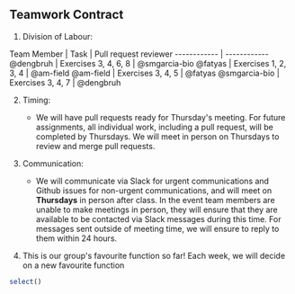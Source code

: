 
## Teamwork Contract

1. Division of Labour:

  Team Member | Task | Pull request reviewer
  ------------ | ------------
  @dengbruh | Exercises 3, 4, 6, 8 | @smgarcia-bio
  @fatyas | Exercises 1, 2, 3, 4 | @am-field
  @am-field | Exercises 3, 4, 5 | @fatyas
  @smgarcia-bio | Exercises 3, 4, 7 | @dengbruh
   
2. Timing:
   * We will have pull requests ready for Thursday's meeting. For future assignments, all individual work, including a pull request, will be completed by Thursdays. We will meet in person on Thursdays to review and merge pull requests. 
   
3. Communication:
   * We will communicate via Slack for urgent communications and Github issues for non-urgent communications, and will meet on **Thursdays** in person after class. In the event team members are unable to make meetings in person, they will ensure that they are available to be contacted via Slack messages during this time. For messages sent outside of meeting time, we will ensure to reply to them within 24 hours.
   
4. This is our group's favourite function so far! Each week, we will decide on a new favourite function 
```R
select()
```

